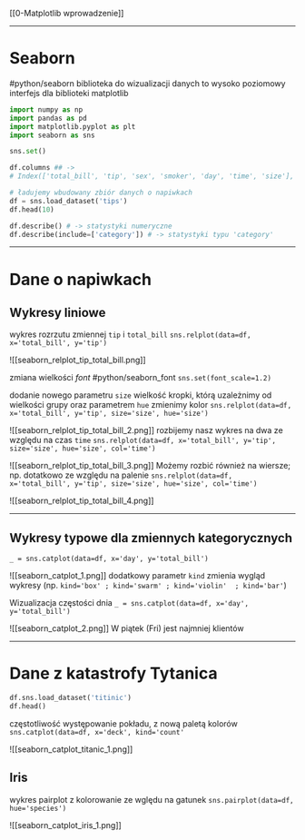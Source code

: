 
[[0-Matplotlib wprowadzenie]]

---

# Seaborn
#python/seaborn
biblioteka do wizualizacji danych
to wysoko poziomowy interfejs dla biblioteki matplotlib

```py
import numpy as np
import pandas as pd
import matplotlib.pyplot as plt
import seaborn as sns

sns.set()

df.columns ## ->
# Index(['total_bill', 'tip', 'sex', 'smoker', 'day', 'time', 'size'], dtype='object')


```

```py
# ładujemy wbudowany zbiór danych o napiwkach
df = sns.load_dataset('tips')
df.head(10)

df.describe() # -> statystyki numeryczne
df.describe(include=['category']) # -> statystyki typu 'category'


```

---
# Dane o napiwkach


## Wykresy liniowe
wykres rozrzutu zmiennej `tip` i `total_bill`
`sns.relplot(data=df, x='total_bill', y='tip')`

![[seaborn_relplot_tip_total_bill.png]]

zmiana wielkości _font_
#python/seaborn_font
`sns.set(font_scale=1.2)`


dodanie nowego parametru `size` wielkość kropki, którą uzależnimy od wielkości grupy oraz parametrem `hue` zmienimy kolor
`sns.relplot(data=df, x='total_bill', y='tip', size='size', hue='size')`

![[seaborn_relplot_tip_total_bill_2.png]]
rozbijemy nasz wykres na dwa ze względu na czas `time`
`sns.relplot(data=df, x='total_bill', y='tip', size='size', hue='size', col='time')`

![[seaborn_relplot_tip_total_bill_3.png]]
Możemy rozbić również na wiersze; np. dotatkowo ze względu na palenie
`sns.relplot(data=df, x='total_bill', y='tip', size='size', hue='size', col='time')`

![[seaborn_relplot_tip_total_bill_4.png]]

---

## Wykresy typowe dla zmiennych kategorycznych

`_ = sns.catplot(data=df, x='day', y='total_bill')`

![[seaborn_catplot_1.png]]
dodatkowy parametr `kind` zmienia wygląd wykresy (np. `kind='box' ; kind='swarm' ; kind='violin'  ; kind='bar'`)

Wizualizacja częstości dnia
`_ = sns.catplot(data=df, x='day', y='total_bill')`

![[seaborn_catplot_2.png]]
W piątek (Fri) jest najmniej klientów

---
# Dane z katastrofy Tytanica
```py
df.sns.load_dataset('titinic')
df.head()

```

częstotliwość występowanie pokładu, z nową paletą kolorów
`sns.catplot(data=df, x='deck', kind='count'`

![[seaborn_catplot_titanic_1.png]]

## Iris
wykres pairplot z kolorowanie ze wględu na gatunek
`sns.pairplot(data=df, hue='species')`

![[seaborn_catplot_iris_1.png]]









